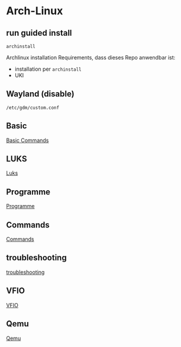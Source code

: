 # Arch-Linux

## run guided install

````
archinstall
````
 Archlinux installation Requirements, dass dieses Repo anwendbar ist:
 - installation per `archinstall`
 - UKI

## Wayland (disable)

````
/etc/gdm/custom.conf 
````
## Basic

[Basic Commands](BasicCommands.md)

## LUKS

[Luks](./Luks.md)

## Programme

[Programme](./Programme.md)

## Commands

[Commands](./Commands.md)

## troubleshooting

[troubleshooting](./troubleshooting.md)

## VFIO

[VFIO](./VFIO.md)

## Qemu

[Qemu](./Qemu.md)
